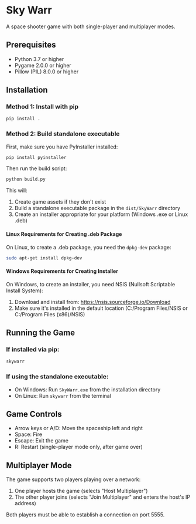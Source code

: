 # Sky Warr

A space shooter game with both single-player and multiplayer modes.

## Prerequisites

- Python 3.7 or higher
- Pygame 2.0.0 or higher
- Pillow (PIL) 8.0.0 or higher

## Installation

### Method 1: Install with pip

```bash
pip install .
```

### Method 2: Build standalone executable

First, make sure you have PyInstaller installed:

```bash
pip install pyinstaller
```

Then run the build script:

```bash
python build.py
```

This will:

1. Create game assets if they don't exist
2. Build a standalone executable package in the `dist/SkyWarr` directory
3. Create an installer appropriate for your platform (Windows .exe or Linux .deb)

#### Linux Requirements for Creating .deb Package

On Linux, to create a .deb package, you need the `dpkg-dev` package:

```bash
sudo apt-get install dpkg-dev
```

#### Windows Requirements for Creating Installer

On Windows, to create an installer, you need NSIS (Nullsoft Scriptable Install System):

1. Download and install from: https://nsis.sourceforge.io/Download
2. Make sure it's installed in the default location (C:/Program Files/NSIS or C:/Program Files (x86)/NSIS)

## Running the Game

### If installed via pip:

```bash
skywarr
```

### If using the standalone executable:

- On Windows: Run `SkyWarr.exe` from the installation directory
- On Linux: Run `skywarr` from the terminal

## Game Controls

- Arrow keys or A/D: Move the spaceship left and right
- Space: Fire
- Escape: Exit the game
- R: Restart (single-player mode only, after game over)

## Multiplayer Mode

The game supports two players playing over a network:

1. One player hosts the game (selects "Host Multiplayer")
2. The other player joins (selects "Join Multiplayer" and enters the host's IP address)

Both players must be able to establish a connection on port 5555.
